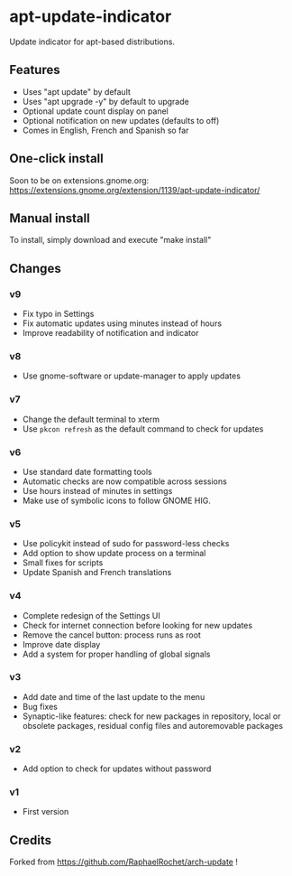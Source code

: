 # apt-update-indicator
Update indicator for apt-based distributions.


## Features
- Uses "apt update" by default
- Uses "apt upgrade -y" by default to upgrade
- Optional update count display on panel
- Optional notification on new updates (defaults to off)
- Comes in English, French and Spanish so far


## One-click install
Soon to be on extensions.gnome.org:
https://extensions.gnome.org/extension/1139/apt-update-indicator/


## Manual install
To install, simply download and execute "make install"


## Changes

### v9
- Fix typo in Settings
- Fix automatic updates using minutes instead of hours
- Improve readability of notification and indicator

### v8
- Use gnome-software or update-manager to apply updates

### v7
- Change the default terminal to xterm
- Use `pkcon refresh` as the default command to check for updates

### v6
- Use standard date formatting tools
- Automatic checks are now compatible across sessions
- Use hours instead of minutes in settings
- Make use of symbolic icons to follow GNOME HIG.

### v5
- Use policykit instead of sudo for password-less checks
- Add option to show update process on a terminal
- Small fixes for scripts
- Update Spanish and French translations

### v4
- Complete redesign of the Settings UI
- Check for internet connection before looking for new updates
- Remove the cancel button: process runs as root
- Improve date display
- Add a system for proper handling of global signals

### v3
- Add date and time of the last update to the menu
- Bug fixes
- Synaptic-like features: check for new packages in repository, local or obsolete packages, residual config files and autoremovable packages

### v2
- Add option to check for updates without password

### v1
- First version


## Credits
Forked from https://github.com/RaphaelRochet/arch-update !
